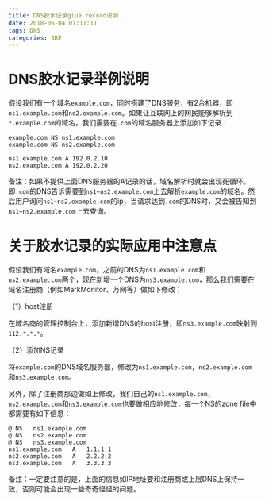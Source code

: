 ```yaml
---
title: DNS胶水记录glue record说明
date: 2018-06-04 01:11:11
tags: DNS
categories: SRE
---
```


# DNS胶水记录举例说明

假设我们有一个域名`example.com`，同时搭建了DNS服务，有2台机器，即`ns1.example.com`和`ns2.example.com`。如果让互联网上的网民能够解析到`*.example.com`的域名，我们需要在`.com`的域名服务器上添加如下记录：

```
example.com NS ns1.example.com
example.com NS ns2.example.com

ns1.example.com A 192.0.2.10
ns2.example.com A 192.0.2.20
```

备注：如果不提供上面DNS服务器的A记录的话，域名解析时就会出现死循环。即`.com`的DNS告诉需要到`ns1~ns2.example.com`上去解析`example.com`的域名。然后用户询问`ns1~ns2.example.com`的ip，当请求达到`.com`的DNS时，又会被告知到`ns1~ns2.example.com`上去查询。

# 关于胶水记录的实际应用中注意点

假设我们有域名`example.com`，之前的DNS为`ns1.example.com`和`ns2.example.com`两个，现在新增一个DNS为`ns3.example.com`，那么我们需要在域名注册商（例如MarkMonitor、万网等）做如下修改：

（1）host注册

在域名商的管理控制台上，添加新增DNS的host注册，即`ns3.example.com`映射到`112.*.*.*`。

（2）添加NS记录

将`example.com`的DNS域名服务器，修改为`ns1.example.com`，`ns2.example.com`和`ns3.example.com`。

另外，除了注册商那边做如上修改，我们自己的`ns1.example.com`，`ns2.example.com`和`ns3.example.com`也要做相应地修改，每一个NS的zone file中都需要有如下信息：

```
@ NS   ns1.example.com
@ NS   ns2.example.com
@ NS   ns3.example.com
ns1.example.com   A   1.1.1.1
ns2.example.com   A   2.2.2.2
ns3.example.com   A   3.3.3.3
```

备注：一定要注意的是，上面的信息如IP地址要和注册商或上层DNS上保持一致，否则可能会出现一些奇奇怪怪的问题。
